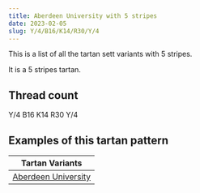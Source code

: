 ```yaml
---
title: Aberdeen University with 5 stripes
date: 2023-02-05
slug: Y/4/B16/K14/R30/Y/4
---
```

This is a list of all the tartan sett variants with 5 stripes.

It is a 5 stripes tartan.


## Thread count
Y/4 B16 K14 R30 Y/4

## Examples of this tartan pattern

| Tartan Variants |
|---------------|
| [Aberdeen University](/variants/y/4/b16/k14/r30/y/4-b304080-k000000-rc00000-yf0c000)||
